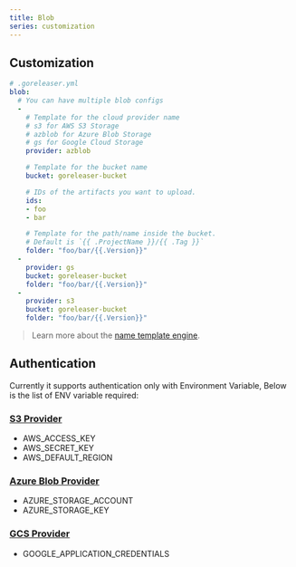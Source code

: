 ```yaml
---
title: Blob
series: customization
---
```


## Customization

```yaml
# .goreleaser.yml
blob:
  # You can have multiple blob configs
  -
    # Template for the cloud provider name
    # s3 for AWS S3 Storage
    # azblob for Azure Blob Storage
    # gs for Google Cloud Storage
    provider: azblob

    # Template for the bucket name
    bucket: goreleaser-bucket

    # IDs of the artifacts you want to upload.
    ids:
    - foo
    - bar

    # Template for the path/name inside the bucket.
    # Default is `{{ .ProjectName }}/{{ .Tag }}`
    folder: "foo/bar/{{.Version}}"
  -
    provider: gs
    bucket: goreleaser-bucket
    folder: "foo/bar/{{.Version}}"
  -
    provider: s3
    bucket: goreleaser-bucket
    folder: "foo/bar/{{.Version}}"
```

> Learn more about the [name template engine](/templates).

## Authentication

Currently it supports authentication only with Environment Variable, Below is the list of ENV variable required:

### [S3 Provider](https://docs.aws.amazon.com/cli/latest/userguide/cli-configure-envvars.html)

- AWS_ACCESS_KEY
- AWS_SECRET_KEY
- AWS_DEFAULT_REGION

### [Azure Blob Provider](https://docs.microsoft.com/en-us/azure/storage/common/storage-azure-cli#set-default-azure-storage-account-environment-variables)

- AZURE_STORAGE_ACCOUNT
- AZURE_STORAGE_KEY

### [GCS Provider](https://cloud.google.com/docs/authentication/production)

- GOOGLE_APPLICATION_CREDENTIALS
